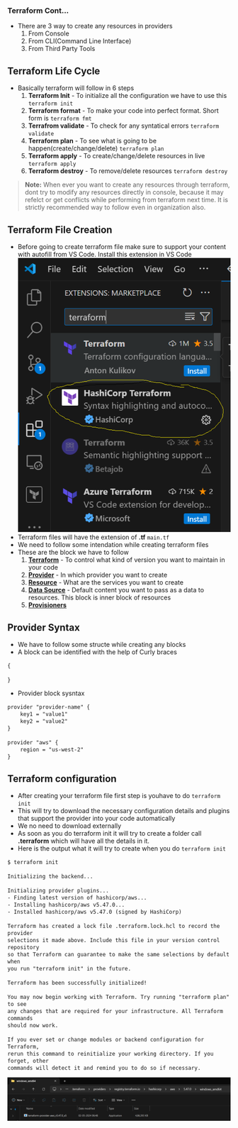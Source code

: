### Terraform Cont...
- There are 3 way to create any resources in providers
    1. From Console
    2. From CLI(Command Line Interface)
    3. From Third Party Tools

## Terraform Life Cycle
- Basically terraform will follow in 6 steps
    1. **Terraform Init** -  To initialize all the configuration we have to use this `terraform init`
    2. **Terraform format** - To make your code into perfect format. Short form is `terraform fmt`
    3. **Terrafrom validate** - To check for any syntatical errors `terraform validate`
    4. **Terraform plan** - To see what is going to be happen(create/change/delete) `terraform plan`
    5. **Terraform apply** - To create/change/delete resources in live `terraform apply`
    6. **Terraform destroy** - To remove/delete resources `terraform destroy`
> **Note:** When ever you want to create any resources through terraform, dont try to modify any resources directly in console, because it may refelct or get conflicts while performing from terraform next time. It is strictly recommended way to follow even in organization also.

## Terraform File Creation
- Before going to create terraform file make sure to support your content with autofill from VS Code. Install this extension in VS Code
![Privew](./Images/t2.png)
- Terraform files will have the extension of **.tf** `main.tf`
- We need to follow some intendation while creating terraform files
- These are the block we have to follow
    1. [**Terraform**](https://developer.hashicorp.com/terraform/language/settings) - To control what kind of version you want to maintain in your code
    2. [**Provider**](https://registry.terraform.io/browse/providers?product_intent=terraform) - In which provider you want to create
    3. [**Resource**](https://developer.hashicorp.com/terraform/language/resources/syntax) - What are the services you want to create
    4. [**Data Source**](https://developer.hashicorp.com/terraform/language/data-sources) - Default content you want to pass as a data to resources. This block is inner block of resources
    5. [**Provisioners**](https://developer.hashicorp.com/terraform/language/resources/provisioners/syntax)

## Provider Syntax
- We have to follow some structe while creating any blocks
- A block can be identified with the help of Curly braces
```
{

}
```
- Provider block sysntax
```
provider "provider-name" {
    key1 = "value1"
    key2 = "value2"
}

provider "aws" {
    region = "us-west-2"
}
```

## Terraform configuration
- After creating your terraform file first step is youhave to do `terraform init`
- This will try to download the necessary configuration details and plugins that support the provider into your code automatically
- We no need to download externally
- As soon as you do terraform init it will try to create a folder call **.terraform** which will have all the details in it.
- Here is the output what it will try to create when you do `terraform init`
```
$ terraform init

Initializing the backend...

Initializing provider plugins...
- Finding latest version of hashicorp/aws...
- Installing hashicorp/aws v5.47.0...
- Installed hashicorp/aws v5.47.0 (signed by HashiCorp)

Terraform has created a lock file .terraform.lock.hcl to record the provider
selections it made above. Include this file in your version control repository
so that Terraform can guarantee to make the same selections by default when
you run "terraform init" in the future.

Terraform has been successfully initialized!

You may now begin working with Terraform. Try running "terraform plan" to see
any changes that are required for your infrastructure. All Terraform commands
should now work.

If you ever set or change modules or backend configuration for Terraform,
rerun this command to reinitialize your working directory. If you forget, other
commands will detect it and remind you to do so if necessary.
```
![Privew](./Images/t3.png)



